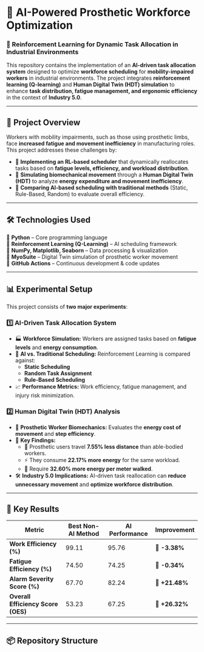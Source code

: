 # 🦾 AI-Powered Prosthetic Workforce Optimization

### **🚀 Reinforcement Learning for Dynamic Task Allocation in Industrial Environments**
This repository contains the implementation of an **AI-driven task allocation system** designed to optimize **workforce scheduling** for **mobility-impaired workers** in industrial environments. The project integrates **reinforcement learning (Q-learning)** and **Human Digital Twin (HDT) simulation** to enhance **task distribution, fatigue management, and ergonomic efficiency** in the context of **Industry 5.0**.

---

## **📌 Project Overview**
Workers with mobility impairments, such as those using prosthetic limbs, face **increased fatigue and movement inefficiency** in manufacturing roles. This project addresses these challenges by:
- 📌 **Implementing an RL-based scheduler** that dynamically reallocates tasks based on **fatigue levels, efficiency, and workload distribution**.
- 📌 **Simulating biomechanical movement** through a **Human Digital Twin (HDT)** to analyze **energy expenditure and movement inefficiency**.
- 📌 **Comparing AI-based scheduling with traditional methods** (Static, Rule-Based, Random) to evaluate overall efficiency.

---

## **🛠️ Technologies Used**
🔹 **Python** – Core programming language  
🔹 **Reinforcement Learning (Q-Learning)** – AI scheduling framework  
🔹 **NumPy, Matplotlib, Seaborn** – Data processing & visualization  
🔹 **MyoSuite** – Digital Twin simulation of prosthetic worker movement  
🔹 **GitHub Actions** – Continuous development & code updates  

---

## **📊 Experimental Setup**
This project consists of **two major experiments**:

### **1️⃣ AI-Driven Task Allocation System**
- 🏭 **Workforce Simulation:** Workers are assigned tasks based on **fatigue levels** and **energy consumption**.
- 🎯 **AI vs. Traditional Scheduling:** Reinforcement Learning is compared against:
  - **Static Scheduling**
  - **Random Task Assignment**
  - **Rule-Based Scheduling**
- 📈 **Performance Metrics:** Work efficiency, fatigue management, and injury risk minimization.

### **2️⃣ Human Digital Twin (HDT) Analysis**
- 🦿 **Prosthetic Worker Biomechanics:** Evaluates the **energy cost of movement** and **step efficiency**.
- 🔬 **Key Findings:**
  - 🏃 Prosthetic users travel **7.55% less distance** than able-bodied workers.
  - ⚡ They consume **22.17% more energy** for the same workload.
  - 🔄 Require **32.60% more energy per meter walked**.
- 🛠️ **Industry 5.0 Implications:** AI-driven task reallocation can **reduce unnecessary movement** and **optimize workforce distribution**.

---

## **📌 Key Results**
| **Metric** | **Best Non-AI Method** | **AI Performance** | **Improvement** |
|------------|----------------------|-------------------|----------------|
| **Work Efficiency (%)** | 99.11 | 95.76 | 🔽 **-3.38%** |
| **Fatigue Efficiency (%)** | 74.50 | 74.25 | 🔽 **-0.34%** |
| **Alarm Severity Score (%)** | 67.70 | 82.24 | 🔼 **+21.48%** |
| **Overall Efficiency Score (OES)** | 53.23 | 67.25 | 🔼 **+26.32%** |

---

## **📦 Repository Structure**

